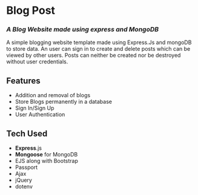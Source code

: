 # Blog Post

### _A Blog Website made using express and MongoDB_

A simple blogging website template made using Express.Js and mongoDB to store data. An user can sign in to create and delete posts which can be viewed by other users. Posts can neither be created nor be destroyed without user credentials.

## Features

-   Addition and removal of blogs
-   Store Blogs permanently in a database
-   Sign In/Sign Up
-   User Authentication

## Tech Used

-   **Express**.js
-   **Mongoose** for MongoDB
-   EJS along with Bootstrap
-   Passport
-   Ajax
-   jQuery
-   dotenv
